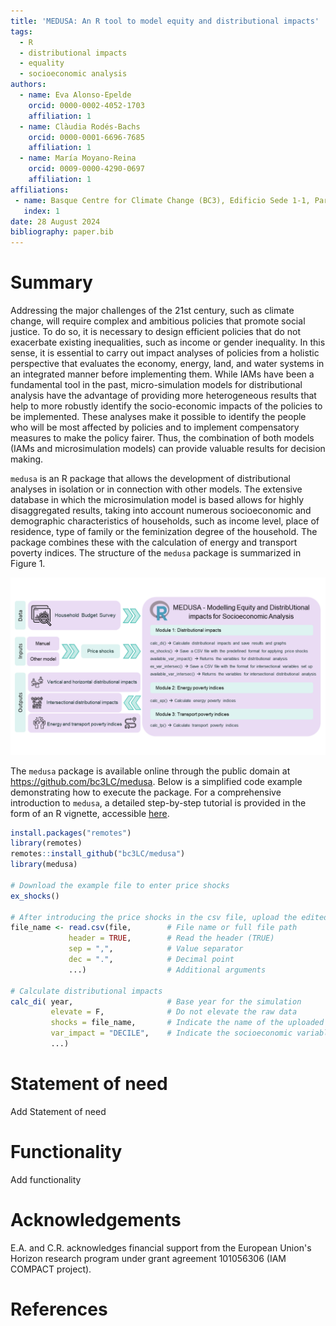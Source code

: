 ```yaml
---
title: 'MEDUSA: An R tool to model equity and distributional impacts'
tags:
  - R
  - distributional impacts
  - equality
  - socioeconomic analysis
authors:
  - name: Eva Alonso-Epelde
    orcid: 0000-0002-4052-1703
    affiliation: 1
  - name: Clàudia Rodés-Bachs
    orcid: 0000-0001-6696-7685
    affiliation: 1
  - name: María Moyano-Reina
    orcid: 0009-0000-4290-0697
    affiliation: 1  
affiliations:
 - name: Basque Centre for Climate Change (BC3), Edificio Sede 1-1, Parque Científico de UPV/EHU, Barrio Sarriena s/n, 48940 Leioa, Spain
   index: 1
date: 28 August 2024
bibliography: paper.bib
---
```

# Summary
Addressing the major challenges of the 21st century, such as climate change, will require complex and ambitious policies that promote social justice. To do so, it is necessary to design efficient policies that do not exacerbate existing inequalities, such as income or gender inequality. In this sense, it is essential to carry out impact analyses of policies from a holistic perspective that evaluates the economy, energy, land, and water systems in an integrated manner before implementing them. While IAMs have been a fundamental tool in the past, micro-simulation models for distributional analysis have the advantage of providing more heterogeneous results that help to more robustly identify the socio-economic impacts of the policies to be implemented. These analyses make it possible to identify the people who will be most affected by policies and to implement compensatory measures to make the policy fairer. Thus, the combination of both models (IAMs and microsimulation models) can provide valuable results for decision making.

`medusa` is an R package that allows the development of distributional analyses in isolation or in connection with other models. The extensive database in which the microsimulation model is based allows for highly disaggregated results, taking into account numerous socioeconomic and demographic characteristics of households, such as income level, place of residence, type of family or the feminization degree of the household. The package combines these with the calculation of energy and transport poverty indices. 
The structure of the `medusa` package is summarized in Figure 1.

![Structure of the `medusa` package](figure1.png)

The `medusa` package is available online through the public domain at https://github.com/bc3LC/medusa. Below is a simplified code example demonstrating how to execute the package. For a comprehensive introduction to `medusa`, a detailed step-by-step tutorial is provided in the form of an R vignette, accessible [here](https://bc3lc.github.io/medusa/).

```r
install.packages("remotes")
library(remotes)
remotes::install_github("bc3LC/medusa")
library(medusa)

# Download the example file to enter price shocks
ex_shocks() 

# After introducing the price shocks in the csv file, upload the edited file
file_name <- read.csv(file,        # File name or full file path
             header = TRUE,        # Read the header (TRUE)
             sep = ",",            # Value separator
             dec = ".",            # Decimal point
             ...)                  # Additional arguments

# Calculate distributional impacts
calc_di( year,                     # Base year for the simulation
         elevate = F,              # Do not elevate the raw data
         shocks = file_name,       # Indicate the name of the uploaded file
         var_impact = "DECILE",    # Indicate the socioeconomic variable
         ...)


```


# Statement of need
Add Statement of need


# Functionality
Add functionality


# Acknowledgements
E.A. and C.R. acknowledges financial support from the European Union's Horizon research program under grant agreement 101056306 (IAM COMPACT project).


# References
